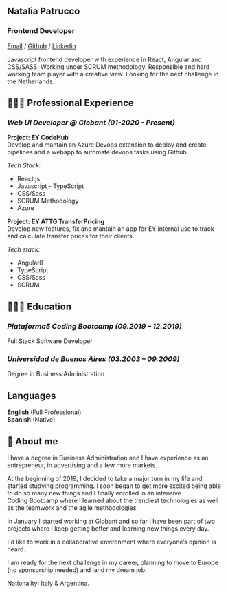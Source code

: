 ## Natalia Patrucco

### Frontend Developer

[Email](mailto:patrucconatalia@gmail.com) / [Github](https://www.github.com/nataliapatrucco) / [Linkedin](https://www.linkedin.com/in/nataliapatrucco)

Javascript frontend developer with experience in React, Angular and CSS/SASS.
Working under SCRUM methodology.
Responsible and hard working team player with a creative view.
Looking for the next challenge in the Netherlands.

## 👩🏼‍💻 Professional Experience

### _Web UI Developer @ Globant_ _(01-2020 - Present)_

**Project: EY CodeHub**\
Develop and mantain an Azure Devops extension to deploy and create pipelines and a webapp to automate devops tasks using Github.

_Tech Stack:_

- React.js
- Javascript - TypeScript
- CSS/Sass
- SCRUM Methodology
- Azure

**Project: EY ATTG TransferPricing**\
Develop new features, fix and mantain an app for EY internal use to track and calculate transfer prices for their clients.

_Tech stack:_

- Angular8
- TypeScript
- CSS/Sass
- SCRUM


## 👩🏼‍🎓 Education

### _Plataforma5 Coding Bootcamp (09.2019 – 12.2019)_

Full Stack Software Developer

### _Universidad de Buenos Aires (03.2003 – 09.2009)_

Degree in Business Administration

## Languages

**English** (Full Professional)\
**Spanish** (Native)


## 📌 About me

I have a degree in Business Administration and I have experience as an entrepreneur, in advertising and a few more markets.

At the beginning of 2019, I decided to take a major turn in my life and started studying programming. I soon began to get more excited being able to do so many new things and I finally enrolled in an intensive Coding Bootcamp where I learned about the trendiest technologies as well as the teamwork and the agile methodologies.

In January I started working at Globant and so far I have been part of two projects where I keep getting better and learning new things every day.

I`d like to work in a collaborative environment where everyone’s opinion is heard.

I am ready for the next challenge in my career, planning to move to Europe (no sponsorship needed) and land my dream job.

Nationality: Italy & Argentina.